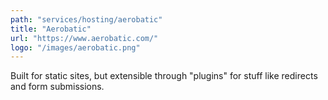 ```yaml
---
path: "services/hosting/aerobatic"
title: "Aerobatic"
url: "https://www.aerobatic.com/"
logo: "/images/aerobatic.png"
---
```


Built for static sites, but extensible through "plugins" for stuff like redirects and form submissions.
